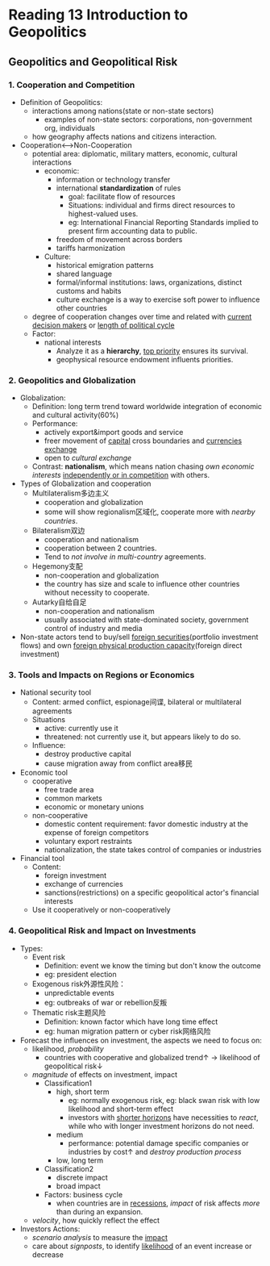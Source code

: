 # Reading 13 Introduction to Geopolitics

## Geopolitics and Geopolitical Risk

### 1. Cooperation and Competition

- Definition of Geopolitics:
  - interactions among nations(state or non-state sectors)
    - examples of non-state sectors: corporations, non-government org, individuals
  - how geography affects nations and citizens interaction.
- Cooperation<-->Non-Cooperation
  - potential area: diplomatic, military matters, economic, cultural interactions
    - economic:
      - information or technology transfer
      - international **standardization** of rules
        - goal: facilitate flow of resources
        - Situations: individual and firms direct resources to highest-valued uses.
        - eg: International Financial Reporting Standards implied to present firm accounting data to public.
      - freedom of movement across borders
      - tariffs harmonization
    - Culture:
      - historical emigration patterns
      - shared language
      - formal/informal institutions: laws, organizations, distinct customs and habits
      - culture exchange is a way to exercise soft power to influence other countries
  - degree of cooperation changes over time and related with <u>current decision makers</u> or <u>length of political cycle</u>
  - Factor: 
    - national interests
      - Analyze it as a **hierarchy**, <u>top priority</u> ensures its survival.
      - geophysical resource endowment influents priorities.

### 2. Geopolitics and Globalization

- Globalization: 
  - Definition: long term trend toward worldwide integration of economic and cultural activity(60%)
  - Performance:
    - actively export&import goods and service
    - freer movement of <u>capital</u> cross boundaries and <u>currencies exchange</u>
    - open to *cultural exchange*
  - Contrast: **nationalism**, which means nation chasing *own economic interests* <u>independently or in competition</u> with others.
- Types of Globalization and cooperation
  - Multilateralism多边主义
    - cooperation and globalization
    - some will show regionalism区域化, cooperate more with *nearby countries*.
  - Bilateralism双边
    - cooperation and nationalism
    - cooperation between 2 countries.
    - Tend to *not involve in multi-country* agreements.
  - Hegemony支配
    - non-cooperation and globalization
    - the country has size and scale to influence other countries without necessity to cooperate.
  - Autarky自给自足
    - non-cooperation and nationalism
    - usually associated with state-dominated society, government control of industry and media
- Non-state actors tend to buy/sell <u>foreign securities</u>(portfolio investment flows) and own <u>foreign physical production capacity</u>(foreign direct investment)

### 3. Tools and Impacts on Regions or Economics

- National security tool
  - Content: armed conflict, espionage间谍, bilateral or multilateral agreements
  - Situations
    - active: currently use it
    - threatened: not currently use it, but appears likely to do so.
  - Influence: 
    - destroy productive capital
    - cause migration away from conflict area移民
- Economic tool
  - cooperative
    - free trade area
    - common markets
    - economic or monetary unions
  - non-cooperative
    - domestic content requirement: favor domestic industry at the expense of foreign competitors
    - voluntary export restraints
    - nationalization, the state takes control of companies or industries
- Financial tool
  - Content: 
    - foreign investment
    - exchange of currencies
    - sanctions(restrictions) on a specific geopolitical actor's financial interests
  - Use it cooperatively or non-cooperatively

### 4. Geopolitical Risk and Impact on Investments

- Types:
  - Event risk
    - Definition: event we know the timing but don't know the outcome
    - eg: president election
  - Exogenous risk外源性风险：
    - unpredictable events
    - eg: outbreaks of war or rebellion反叛
  - Thematic risk主题风险
    - Definition: known factor which have long time effect
    - eg: human migration pattern or cyber risk网络风险
- Forecast the influences on investment, the aspects we need to focus on:
  - likelihood, *probability* 
    - countries with cooperative and globalized trend↑ → likelihood of geopolitical risk↓
  - *magnitude* of effects on investment, impact
    - Classification1
      - high, short term
        - eg: normally exogenous risk, eg: black swan risk with low likelihood and short-term effect
        - investors with <u>shorter horizons</u> have necessities to *react*, while who with longer investment horizons do not need.
      - medium
        - performance: potential damage specific companies or industries by cost↑ and *destroy production process*
      - low, long term
    - Classification2
      - discrete impact
      - broad impact
    - Factors: business cycle
      - when countries are in <u>recessions</u>, *impact* of risk affects *more* than during an expansion.
  - *velocity*, how quickly reflect the effect 
- Investors Actions:
  - *scenario analysis* to measure the <u>impact</u>
  - care about *signposts*, to identify <u>likelihood</u> of an event increase or decrease